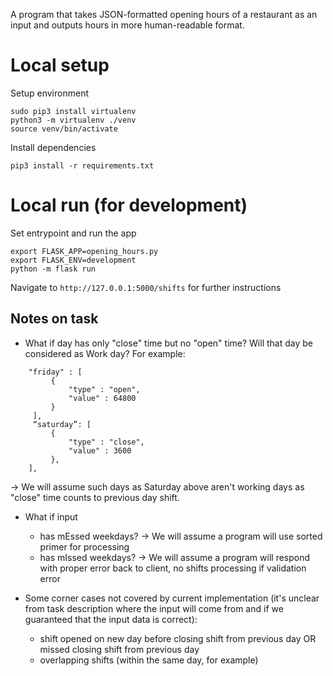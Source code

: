 A program that takes JSON-formatted opening hours of a restaurant as an input and outputs hours in more human-readable
format.

# Local setup

Setup environment

```
sudo pip3 install virtualenv
python3 -m virtualenv ./venv
source venv/bin/activate
```

Install dependencies

```
pip3 install -r requirements.txt
```

# Local run (for development)

Set entrypoint and run the app

```
export FLASK_APP=opening_hours.py
export FLASK_ENV=development
python -m flask run
```

Navigate to `http://127.0.0.1:5000/shifts` for further instructions

## Notes on task

* What if day has only "close" time but no "open" time? Will that day be considered as Work day? For example:

```
	"friday" : [
		 {
			 "type" : "open",
			 "value" : 64800
		 }
	 ],
	 “saturday”: [
		 {
			 "type" : "close",
			 "value" : 3600
		 },
	],
```

-> We will assume such days as Saturday above aren't working days as "close" time counts to previous day shift.

* What if input
	* has mEssed weekdays? -> We will assume a program will use sorted primer for processing
	* has mIssed weekdays? -> We will assume a program will respond with proper error back to client, no shifts
	  processing if validation error

* Some corner cases not covered by current implementation (it's unclear from task description where the input will come
  from and if we guaranteed that the input data is correct):
	* shift opened on new day before closing shift from previous day OR missed closing shift from previous day
	* overlapping shifts (within the same day, for example)
